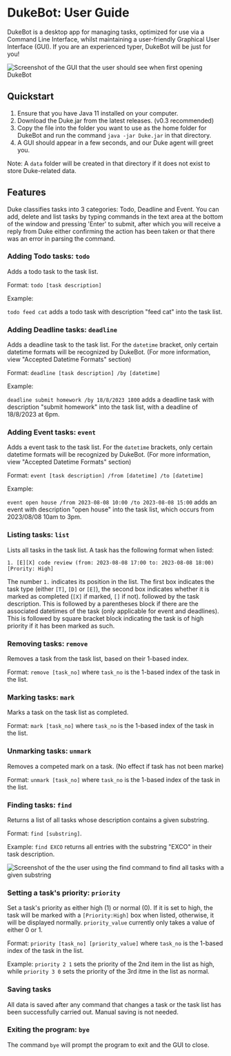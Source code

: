 # DukeBot: User Guide

DukeBot is a desktop app for managing tasks, optimized for use via a Command 
Line Interface, whilst maintaining a user-friendly Graphical User Interface (GUI). If you
are an experienced typer, DukeBot will be just for you!

![Screenshot of the GUI that the user should see when first
opening DukeBot](https://github.com/seraphimstreets/ip/blob/master/docs/Ui.png?raw=true)


## Quickstart

1. Ensure that you have Java 11 installed on your computer. 
2. Download the Duke.jar from the latest releases. (v0.3 recommended)
3. Copy the file into the folder you want to use as the home folder for DukeBot 
and run the command `java -jar Duke.jar` in that directory.
4. A GUI should appear in a few seconds, and our Duke agent will greet you.

Note: A `data` folder will be created in that directory if it does not exist to store
Duke-related data. 

## Features

Duke classifies tasks into 3 categories: Todo, Deadline and Event. You can add, delete
and list tasks by typing commands in the text area at the bottom of the window and pressing
'Enter' to submit, after which you will receive a reply from Duke either confirming the action
has been taken or that there was an error in parsing the command. 

### Adding Todo tasks: `todo`

Adds a todo task to the task list. 

Format: `todo [task description]` 

Example: 

`todo feed cat` adds a todo task with description "feed cat" into the task list.

### Adding Deadline tasks: `deadline`

Adds a deadline task to the task list. For the `datetime` bracket, only certain
datetime formats will be recognized by DukeBot. (For more information, view "Accepted Datetime Formats" section)

Format: `deadline [task description] /by [datetime]`

Example:

`deadline submit homework /by 18/8/2023 1800` adds a deadline task 
with description "submit homework" into the task list, with a deadline of 18/8/2023 at 6pm. 

### Adding Event tasks: `event`

Adds a event task to the task list. For the `datetime` brackets, only certain
datetime formats will be recognized by DukeBot. (For more information, view "Accepted Datetime Formats" section)

Format: `event [task description] /from [datetime] /to [datetime] `

Example:

`event open house /from 2023-08-08 10:00 /to 2023-08-08 15:00` adds 
an event with description "open house" into the task list, which occurs from 2023/08/08 10am to 3pm.

### Listing tasks: `list`

Lists all tasks in the task list. A task has the following format when listed:

`1. [E][X] code review (from: 2023-08-08 17:00 to: 2023-08-08 18:00) [Prority: High]`

The number `1.` indicates its position in the list. The first box indicates the task type
(either `[T]`, `[D]` or `[E]`), the second box indicates whether it is marked as completed (`[X]` if marked, `[]` if not).
followed by the task description. This is followed by a parentheses block if there are the associated
datetimes of the task (only applicable for event and deadlines). This is followed by square bracket block 
indicating the task is of high priority if it has been marked as such. 

### Removing tasks: `remove`
Removes a task from the task list, based on their 1-based index. 

Format: `remove [task_no]` where `task_no` is the 1-based index of the 
task in the list. 


### Marking tasks: `mark`
Marks a task on the task list as completed.

Format: `mark [task_no]` where `task_no` is the 1-based index of the
task in the list. 

### Unmarking tasks: `unmark`
Removes a competed mark on a task. (No effect if task has not been marke)

Format: `unmark [task_no]` where `task_no` is the 1-based index of the
task in the list.

### Finding tasks: `find`
Returns a list of all tasks whose description contains a given substring.

Format: `find [substring]`. 

Example: `find EXCO` returns all entries with the substring "EXCO" 
in their task description. 

![Screenshot of the the user using the find command to find all tasks
with a given substring](https://github.com/seraphimstreets/ip/blob/master/docs/findCommand.png?raw=true)

### Setting a task's priority: `priority`
Set a task's priority as either high (1) or normal (0). If it is set to high, 
the task will be marked with a `[Priority:High]` box when listed, otherwise, it will
be displayed normally. `priority_value` currently only takes a value of either 0 or 1.

Format: `priority [task_no] [priority_value]` where `task_no` is the 1-based index of the
task in the list.

Example: `priority 2 1` sets the priority of the 2nd item in the list as high, 
while `priority 3 0` sets the priority of the 3rd itme in the list as normal.


### Saving tasks
All data is saved after any command that changes a task or the task list 
has been successfully carried out. Manual saving is not needed.

### Exiting the program: `bye`
The command `bye` will prompt the program to exit and the GUI to close. 